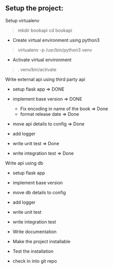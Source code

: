 Setup the project:
-----------------
Setup virtualenv

> mkdir bookapi
> cd bookapi

- Create virtual environment using python3
> virtualenv -p /usr/bin/python3 venv

- Activate virtual environment
> . venv/bin/activate



Write external api using third party api
- setup flask app  => DONE
- implement base version => DONE
    - Fix encoding in name of the book => Done
    - format release  date => Done

- move api details to config => Done
- add logger 
- write unit test => Done
- write integration test => Done

Write api using db
- setup flask app
- implement base version

- move db details to config
- add logger
- write unit test
- write integration test

- Write documentation
- Make the project installable
- Test the installation
- check in into git repo
